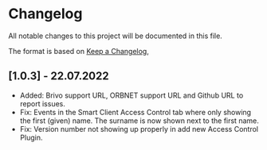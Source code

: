 # Changelog

All notable changes to this project will be documented in this file.

The format is based on [Keep a Changelog](https://keepachangelog.com/en/1.0.0/),

## [1.0.3] - 22.07.2022

- Added: Brivo support URL, ORBNET support URL and Github URL to report issues.
- Fix: Events in the Smart Client Access Control tab where only showing the first (given) name. The surname is now shown next to the first name.
- Fix: Version number not showing up properly in add new Access Control Plugin.
